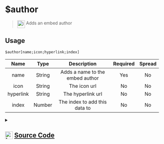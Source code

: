 # $author
> <img align="top" src="https://upload.wikimedia.org/wikipedia/commons/thumb/e/e4/Infobox_info_icon.svg/160px-Infobox_info_icon.svg.png?20150409153300" alt="image" width="25" height="auto"> Adds an embed author
## Usage
```
$author[name;icon;hyperlink;index]
```
| Name | Type | Description | Required | Spread
| :---: | :---: | :---: | :---: | :---: |
name | String | Adds a name to the embed author | Yes | No
icon | String | The icon url | No | No
hyperlink | String | The hyperlink url | No | No
index | Number | The index to add this data to | No | No
<details>
<summary>
    
## <img align="top" src="https://cdn4.iconfinder.com/data/icons/iconsimple-logotypes/512/github-512.png" alt="image" width="25" height="auto">  [Source Code](https://github.com/tryforge/ForgeScript-V2/blob/main/src/native/author.ts)
    
</summary>
    
```ts
import { ArgType, NativeFunction, Return } from "../structures"

export default new NativeFunction({
    name: "$author",
    version: "1.0.0",
    description: "Adds an embed author",
    unwrap: true,
    args: [
        {
            name: "name",
            description: "Adds a name to the embed author",
            required: true,
            type: ArgType.String,
            rest: false,
        },
        {
            name: "icon",
            description: "The icon url",
            rest: false,
            type: ArgType.String,
        },
        {
            name: "hyperlink",
            description: "The hyperlink url",
            rest: false,
            type: ArgType.String,
        },
        {
            name: "index",
            description: "The index to add this data to",
            rest: false,
            type: ArgType.Number,
        },
    ],
    brackets: true,
    execute(ctx, [name, icon, hyperlink, index]) {
        ctx.container.embed(index ?? 0).setAuthor({
            name,
            iconURL: icon || undefined,
            url: hyperlink || undefined,
        })

        return Return.success()
    },
})

```
    
</details>
